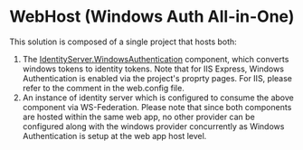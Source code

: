 WebHost (Windows Auth All-in-One)
======================================

This solution is composed of a single project that hosts both:
1. The [IdentityServer.WindowsAuthentication](https://github.com/IdentityServer/WindowsAuthentication) component, which converts windows tokens to identity tokens. Note that for IIS Express, Windows Authentication is enabled via the project's proprty pages. For IIS, please refer to the comment in the web.config file.
2. An instance of identity server which is configured to consume the above component via WS-Federation.
Please note that since both components are hosted within the same web app, no other provider can be configured along with the windows provider concurrently as Windows Authentication is setup at the web app host level.